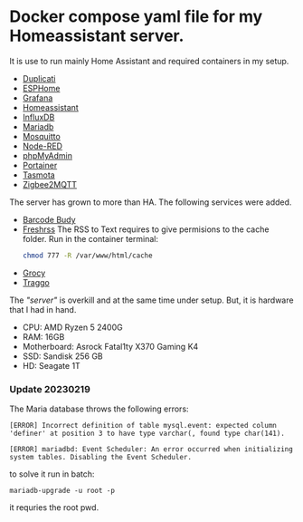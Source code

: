 # Docker compose yaml file for my Homeassistant server. 
It is use to run mainly Home Assistant and required containers in my setup. 
- [Duplicati](https://www.duplicati.com)
- [ESPHome](https://esphome.io/index.html)
- [Grafana](https://grafana.com)
- [Homeassistant](https://www.home-assistant.io)
- [InfluxDB](https://www.influxdata.com)
- [Mariadb](https://mariadb.org)
- [Mosquitto](https://mosquitto.org)
- [Node-RED](https://nodered.org)
- [phpMyAdmin](https://www.phpmyadmin.net)
- [Portainer](https://www.portainer.io)
- [Tasmota](https://tasmota.github.io/docs/)
- [Zigbee2MQTT](https://www.zigbee2mqtt.io)

The server has grown to more than HA. The following services were added.
- [Barcode Budy](https://github.com/Forceu/barcodebuddy)
- [Freshrss](https://freshrss.org)
    The RSS to Text requires to give permisions to the cache folder. Run in the container terminal:
    ```bash
    chmod 777 -R /var/www/html/cache
    ```
- [Grocy](https://grocy.info)
- [Traggo](https://traggo.net)

The *"server"* is overkill and at the same time under setup. But, it is hardware that I had in hand. 
- CPU: AMD Ryzen 5 2400G  
- RAM: 16GB  
- Motherboard: Asrock Fatal1ty X370 Gaming K4  
- SSD: Sandisk 256 GB  
- HD: Seagate 1T

### Update 20230219
The Maria database throws the following errors:
```
[ERROR] Incorrect definition of table mysql.event: expected column 'definer' at position 3 to have type varchar(, found type char(141).

[ERROR] mariadbd: Event Scheduler: An error occurred when initializing system tables. Disabling the Event Scheduler.
```

to solve it run in batch:
```batch
mariadb-upgrade -u root -p
```
it requries the root pwd. 


